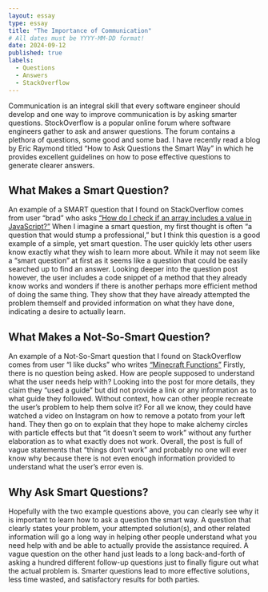 ```yaml
---
layout: essay
type: essay
title: "The Importance of Communication"
# All dates must be YYYY-MM-DD format!
date: 2024-09-12
published: true
labels:
  - Questions
  - Answers
  - StackOverflow
---
```


Communication is an integral skill that every software engineer should develop and one way to improve communication is by asking smarter questions. StockOverflow is a popular online forum where software engineers gather to ask and answer questions. The forum contains a plethora of questions, some good and some bad. I have recently read a blog by Eric Raymond titled “How to Ask Questions the Smart Way” in which he provides excellent guidelines on how to pose effective questions to generate clearer answers. 


## What Makes a Smart Question?
An example of a SMART question that I found on StackOverflow comes from user “brad” who asks [“How do I check if an array includes a value in JavaScript?”](https://stackoverflow.com/questions/237104/how-do-i-check-if-an-array-includes-a-value-in-javascript) When I imagine a smart question, my first thought is often “a question that would stump a professional,” but I think this question is a good example of a simple, yet smart question. The user quickly lets other users know exactly what they wish to learn more about. While it may not seem like a “smart question” at first as it seems like a question that could be easily searched up to find an answer. Looking deeper into the question post however, the user includes a code snippet of a method that they already know works and wonders if there is another perhaps more efficient method of doing the same thing. They show that they have already attempted the problem themself and provided information on what they have done, indicating a desire to actually learn. 


## What Makes a Not-So-Smart Question?
An example of a Not-So-Smart question that I found on StackOverflow comes from user “I like ducks” who writes [“Minecraft Functions”](https://stackoverflow.com/questions/78980417/minecraft-functions) Firstly, there is no question being asked. How are people supposed to understand what the user needs help with? Looking into the post for more details, they claim they “used a guide” but did not provide a link or any information as to what guide they followed. Without context, how can other people recreate the user’s problem to help them solve it? For all we know, they could have watched a video on Instagram on how to remove a potato from your left hand. They then go on to explain that they hope to make alchemy circles with particle effects but that “it doesn’t seem to work” without any further elaboration as to what exactly does not work. Overall, the post is full of vague statements that “things don’t work” and probably no one will ever know why because there is not even enough information provided to understand what the user’s error even is. 


## Why Ask Smart Questions?
Hopefully with the two example questions above, you can clearly see why it is important to learn how to ask a question the smart way. A question that clearly states your problem, your attempted solution(s), and other related information will go a long way in helping other people understand what you need help with and be able to actually provide the assistance required. A vague question on the other hand just leads to a long back-and-forth of asking a hundred different follow-up questions just to finally figure out what the actual problem is. Smarter questions lead to more effective solutions, less time wasted, and satisfactory results for both parties. 

